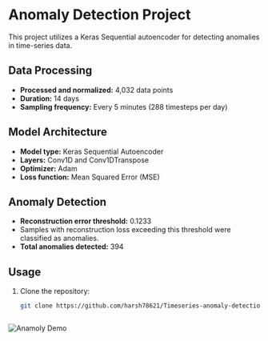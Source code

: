 # Anomaly Detection Project

This project utilizes a Keras Sequential autoencoder for detecting anomalies in time-series data.

## Data Processing

- **Processed and normalized:** 4,032 data points
- **Duration:** 14 days
- **Sampling frequency:** Every 5 minutes (288 timesteps per day)

## Model Architecture

- **Model type:** Keras Sequential Autoencoder
- **Layers:** Conv1D and Conv1DTranspose
- **Optimizer:** Adam
- **Loss function:** Mean Squared Error (MSE)

## Anomaly Detection

- **Reconstruction error threshold:** 0.1233
- Samples with reconstruction loss exceeding this threshold were classified as anomalies.
- **Total anomalies detected:** 394

## Usage

1. Clone the repository:
   ```bash
   git clone https://github.com/harsh78621/Timeseries-anomaly-detection-model-in-streaming-online-applications.git



 ![Anamoly Demo](https://github.com/harsh78621/Timeseries-anomaly-detection-model-in-streaming-online-applications/blob/main/Anamoly.gif?raw=true)
